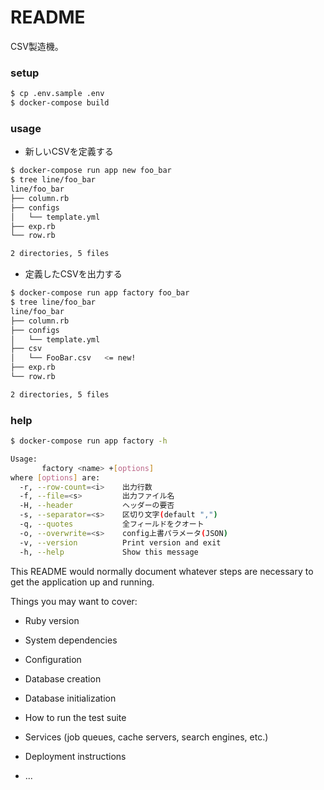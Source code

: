 # README

CSV製造機。

### setup

```sh
$ cp .env.sample .env
$ docker-compose build
```

### usage

* 新しいCSVを定義する
```sh
$ docker-compose run app new foo_bar
$ tree line/foo_bar
line/foo_bar
├── column.rb
├── configs
│   └── template.yml
├── exp.rb
└── row.rb

2 directories, 5 files
```

* 定義したCSVを出力する
```sh
$ docker-compose run app factory foo_bar
$ tree line/foo_bar
line/foo_bar
├── column.rb
├── configs
│   └── template.yml
├── csv
│   └── FooBar.csv   <= new!
├── exp.rb
└── row.rb

2 directories, 5 files
```

### help

```sh
$ docker-compose run app factory -h

Usage:
       factory <name> +[options]
where [options] are:
  -r, --row-count=<i>    出力行数
  -f, --file=<s>         出力ファイル名
  -H, --header           ヘッダーの要否
  -s, --separator=<s>    区切り文字(default ",")
  -q, --quotes           全フィールドをクオート
  -o, --overwrite=<s>    config上書パラメータ(JSON)
  -v, --version          Print version and exit
  -h, --help             Show this message
```


This README would normally document whatever steps are necessary to get the
application up and running.

Things you may want to cover:

* Ruby version

* System dependencies

* Configuration

* Database creation

* Database initialization

* How to run the test suite

* Services (job queues, cache servers, search engines, etc.)

* Deployment instructions

* ...
